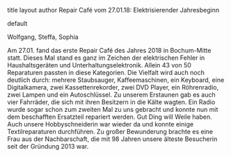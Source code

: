title 	layout 	author
Repair Café vom 27.01.18: Elektrisierender Jahresbeginn
	
default
	
Wolfgang, Steffa, Sophia

Am 27.01. fand das erste Repair Café des Jahres 2018 in Bochum-Mitte statt. Dieses Mal stand es ganz im Zeichen der elektrischen Fehler in Haushaltsgeräten und Unterhaltungselektronik. Allein 43 von 50 Reparaturen passten in diese Kategorien. Die Vielfalt wird auch noch deutlich durch: mehrere Staubsauger, Kaffeemaschinen, ein Keyboard, eine Digitalkamera, zwei Kassettenrekorder, zwei DVD Player, ein Röhrenradio, zwei Lampen und ein Autoschlüssel. Zu unserem Erstaunen gab es auch vier Fahrräder, die sich mit ihren Besitzern in die Kälte wagten. Ein Radio wurde sogar schon zum zweiten Mal zu uns gebracht und konnte nun mit dem beschafften Ersatzteil repariert werden. Gut Ding will Weile haben. Auch unsere Hobbyschneiderin war wieder da und konnte einige Textilreparaturen durchführen. Zu großer Bewunderung brachte es eine Frau aus der Nachbarschaft, die mit 98 Jahren unsere älteste Besucherin seit der Gründung 2013 war.
